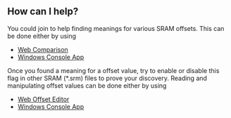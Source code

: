 ## How can I help?
You could join to help finding meanings for various SRAM offsets.
This can be done either by using 

* <a href="compare">Web Comparison</a>
* <a href="download">Windows Console App</a>

Once you found a meaning for a offset value, try to enable or disable this flag in other SRAM (*.srm) files to prove your discovery. 
Reading and manipulating offset values can be done either by using  

* <a href="offset">Web Offset Editor</a>
* <a href="download">Windows Console App</a>